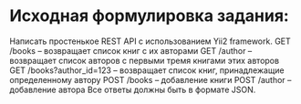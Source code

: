 # Исходная формулировка задания:
Написать простенькое REST API с использованием Yii2 framework.
GET /books – возвращает список книг с их авторами
GET /author – возвращает список авторов с первыми тремя книгами этих авторов
GET /books?author_id=123 – возвращает список книг, принадлежащие определенному автору
POST /books – добавление книги
POST /author – добавление автора
Все ответы должны быть в формате JSON.
